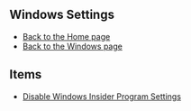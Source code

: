 ## Windows Settings

- [Back to the Home page](../../README.md)
- [Back to the Windows page](../README.md)

## Items
- [Disable Windows Insider Program Settings](Disable%20Windows%20Insider%20Program%20Settings.md)
